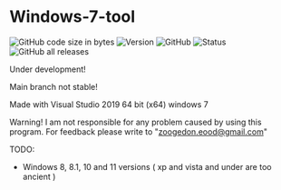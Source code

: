 # Windows-7-tool
![GitHub code size in bytes](https://img.shields.io/github/languages/code-size/simon89032/Windows-7-tool)
<img src="https://img.shields.io/badge/release-v0.1-blue.svg" alt="Version">
![GitHub](https://img.shields.io/github/license/simon89032/Windows-7-tool)
<img src="https://img.shields.io/badge/stability-stable-green.svg" alt="Status">
![GitHub all releases](https://img.shields.io/github/downloads/simon89032/Windows-7-tool/total)

Under development! 

Main branch not stable!

Made with Visual Studio 2019 64 bit (x64) windows 7

Warning! I am not responsible for any problem caused by using this program. For feedback please write to "zoogedon.eood@gmail.com"

TODO:
 * Windows 8, 8.1, 10 and 11 versions ( xp and vista and under are too ancient )

